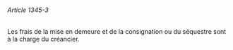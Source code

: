 ###### Article 1345-3

Les frais de la mise en demeure et de la consignation ou du séquestre sont à la charge du créancier.

